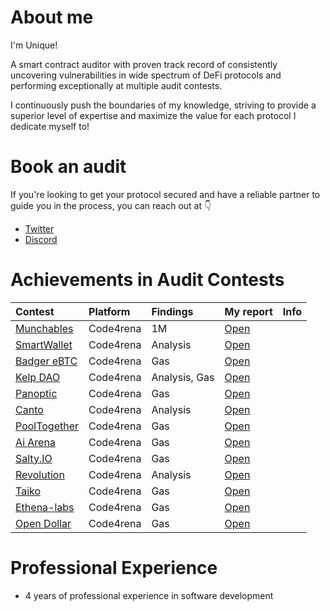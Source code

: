 # About me
I'm Unique! 

A smart contract auditor with proven track record of consistently uncovering vulnerabilities in wide spectrum of DeFi protocols and performing exceptionally at multiple audit contests.

I continuously push the boundaries of my knowledge, striving to provide a superior level of expertise and maximize the value for each protocol I dedicate myself to!



# Book an audit

If you're looking to get your protocol secured and have a reliable partner to guide you in the process, you can reach out at 👇
- [Twitter](https://twitter.com/unique0x0)
- [Discord](https://discordapp.com/users/1164579178658668610)



# Achievements in Audit Contests

| Contest | Platform | Findings | My report | Info |
| :--- | :--- | :--- | :--- | --- |
| [Munchables](https://code4rena.com/audits/2024-05-munchables) | Code4rena | 1M  | [Open](https://code4rena.com/reports/2024-05-munchables "./contests/Code4rena/WildCat.md") |     |
| [SmartWallet](https://code4rena.com/audits/2024-03-smart-wallet) | Code4rena | Analysis | [Open](https://code4rena.com/reports/2024-03-coinbase) |     |
| [Badger eBTC](https://code4rena.com/audits/2023-10-badger-ebtc-audit-certora-formal-verification-competition) | Code4rena | Gas | [Open](https://code4rena.com/reports/2023-10-badger) |     |
| [Kelp DAO](https://code4rena.com/audits/2023-11-kelp-dao-rseth) | Code4rena | Analysis, Gas | [Open](https://code4rena.com/reports/2023-11-kelp) |     |
| [Panoptic](https://code4rena.com/audits/2023-11-panoptic) | Code4rena | Gas | [Open](https://code4rena.com/reports/2023-11-panoptic) |     |
| [Canto](https://code4rena.com/audits/2023-11-canto-application-specific-dollars-and-bonding-curves-for-1155s) | Code4rena | Analysis | [Open](https://code4rena.com/reports/2023-11-canto) |     |
| [PoolTogether](https://code4rena.com/audits/2024-03-pooltogether) | Code4rena | Gas | [Open](https://code4rena.com/reports/2024-03-pooltogether) |     |
| [Ai Arena](https://code4rena.com/audits/2024-02-ai-arena) | Code4rena | Gas | [Open](https://code4rena.com/reports/2024-02-ai-arena) |     |
| [Salty.IO](https://code4rena.com/audits/2024-01-saltyio) | Code4rena | Gas | [Open](https://code4rena.com/reports/2024-01-salty) |     |
| [Revolution](https://code4rena.com/audits/2023-12-revolution-protocol) | Code4rena | Analysis | [Open](https://code4rena.com/reports/2023-12-revolutionprotocol) |     |
| [Taiko](https://code4rena.com/audits/2024-03-taiko) | Code4rena | Gas | [Open](https://code4rena.com/reports/2024-03-taiko) |     |
| [Ethena-labs](https://code4rena.com/audits/2023-10-ethena-labs) | Code4rena | Gas | [Open](https://code4rena.com/reports/2023-10-ethena) |     |
| [Open Dollar](https://code4rena.com/audits/2023-10-open-dollar) | Code4rena | Gas | [Open](https://code4rena.com/reports/2023-10-opendollar) |     |

# Professional Experience
- 4 years of professional experience in software development
